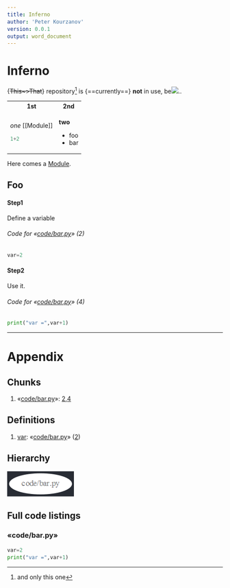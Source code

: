 ```yaml
---
title: Inferno
author: 'Peter Kourzanov'
version: 0.0.1
output: word_document
---  
```

  
  
# Inferno
  
  
{~~This~>That~~} repository[^1] is {==currently==} **not** in use, be<img src="https://latex.codecogs.com/png.latex?&#x5C;cos{&#x5C;pi&#x5C;over%202}=0"/>..
[^1]: and only this one
  
<table class="noborder"><tr><th>1st</th><th>2nd</th></tr>
<tr><td>
  
*one* [[Module]]
```julia
1+2
```
</td>
<td>
  
**two**
* foo
* bar</td>
</tr>
</table>
  
Here comes a [Module](Module.md ).
  
  
  
  
  
## Foo
  
  
  
#### Step1
  
 Define a variable
<div id="chunk-code-bar.py-2"/>
  
###### Code for &laquo;[code/bar.py](#chunk-code-bar.py )&raquo; (2)
  
  
```python
var=2
```
<div id="symbol-var"/>
  
  
#### Step2
  
 Use it.
<div id="chunk-code-bar.py-4"/>
  
###### Code for &laquo;[code/bar.py](#chunk-code-bar.py )&raquo; (4)
  
  
```python
print("var =",var+1)
```
  
___
# Appendix
  
## Chunks
  
1. &laquo;[code/bar.py](#chunk-code-bar.py )&raquo;: [2](#chunk-code-bar.py-2 ),[4](#chunk-code-bar.py-4 )
  
## Definitions
  
1. [var](#symbol-var ): &laquo;[code/bar.py](#chunk-code-bar.py )&raquo; ([2](#chunk-code-bar.py-2 ))
  
## Hierarchy
  
  

![](assets/ca116596d5c16e00972601c54139b6760.png)  

<map id="deps" name="deps">
<area shape="poly" id="node1" href="#chunk-code-bar.py" title="code/bar.py" alt="" coords="151,29,147,22,137,15,121,10,101,7,78,5,56,7,35,10,19,15,9,22,5,29,9,37,19,43,35,49,56,52,78,53,101,52,121,49,137,43,147,37"/>
</map>
  
## Full code listings
  
  
<div id="chunk-code-bar.py"/>
  
### &laquo;code/bar.py&raquo;
  
```python
var=2
print("var =",var+1)
```
  
  
  
  
  